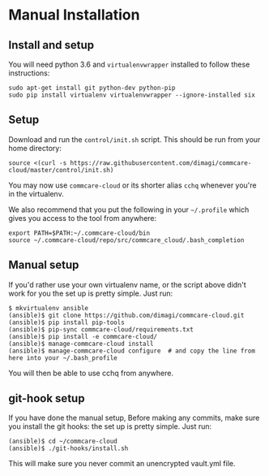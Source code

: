 # Manual Installation

## Install and setup
You will need python 3.6 and `virtualenvwrapper` installed to follow these instructions:

```
sudo apt-get install git python-dev python-pip
sudo pip install virtualenv virtualenvwrapper --ignore-installed six
```

## Setup

Download and run the `control/init.sh` script. This should be run from your home directory:

```
source <(curl -s https://raw.githubusercontent.com/dimagi/commcare-cloud/master/control/init.sh)
```

You may now use `commcare-cloud` or its shorter alias `cchq` whenever you're in the virtualenv.

We also recommend that you put the following in your `~/.profile` which gives you access to the tool
from anywhere:
```
export PATH=$PATH:~/.commcare-cloud/bin
source ~/.commcare-cloud/repo/src/commcare_cloud/.bash_completion
```

## Manual setup

If you'd rather use your own virtualenv name, or the script above didn't work for you
the set up is pretty simple. Just run:

```
$ mkvirtualenv ansible
(ansible)$ git clone https://github.com/dimagi/commcare-cloud.git
(ansible)$ pip install pip-tools
(ansible)$ pip-sync commcare-cloud/requirements.txt
(ansible)$ pip install -e commcare-cloud/
(ansible)$ manage-commcare-cloud install
(ansible)$ manage-commcare-cloud configure  # and copy the line from here into your ~/.bash_profile
```

You will then be able to use cchq from anywhere.

## git-hook setup

If you have done the manual setup, Before making any commits, make sure you install the git hooks:
the set up is pretty simple. Just run:

```
(ansible)$ cd ~/commcare-cloud
(ansible)$ ./git-hooks/install.sh
```

This will make sure you never commit an unencrypted vault.yml file.
